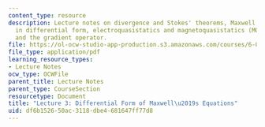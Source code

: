```yaml
---
content_type: resource
description: Lecture notes on divergence and Stokes' theorems, Maxwell's equations
  in differential form, electroquasistatics and magnetoquasistatics (MQS), and potential
  and the gradient operator.
file: https://ol-ocw-studio-app-production.s3.amazonaws.com/courses/6-013-electromagnetics-and-applications-fall-2005/df6b152650ac3118dbe4681647ff77d8_lec3.pdf
file_type: application/pdf
learning_resource_types:
- Lecture Notes
ocw_type: OCWFile
parent_title: Lecture Notes
parent_type: CourseSection
resourcetype: Document
title: "Lecture 3: Differential Form of Maxwell\u2019s Equations"
uid: df6b1526-50ac-3118-dbe4-681647ff77d8
---
```

